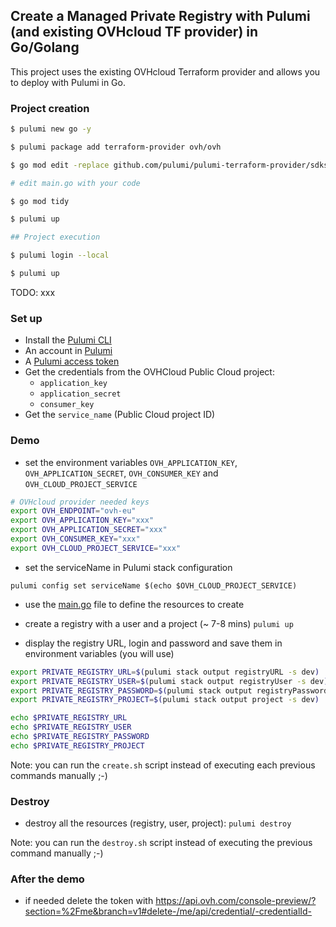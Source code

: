 ## Create a Managed Private Registry with Pulumi (and existing OVHcloud TF provider) in Go/Golang

This project uses the existing OVHcloud Terraform provider and allows you to deploy with Pulumi in Go.

### Project creation

```bash
$ pulumi new go -y

$ pulumi package add terraform-provider ovh/ovh

$ go mod edit -replace github.com/pulumi/pulumi-terraform-provider/sdks/go/ovh=./sdks/ovh

# edit main.go with your code

$ go mod tidy

$ pulumi up

## Project execution

$ pulumi login --local

$ pulumi up
```

TODO: xxx



### Set up
  - Install the [Pulumi CLI](https://www.pulumi.com/docs/install/)
  - An account in [Pulumi](https://www.pulumi.com/)
  - A [Pulumi access token](https://app.pulumi.com/account/tokens)
  - Get the credentials from the OVHCloud Public Cloud project:
    - `application_key`
    - `application_secret`
    - `consumer_key`
  - Get the `service_name` (Public Cloud project ID)

### Demo
  - set the environment variables `OVH_APPLICATION_KEY`, `OVH_APPLICATION_SECRET`, `OVH_CONSUMER_KEY` and `OVH_CLOUD_PROJECT_SERVICE`

```bash
# OVHcloud provider needed keys
export OVH_ENDPOINT="ovh-eu"
export OVH_APPLICATION_KEY="xxx"
export OVH_APPLICATION_SECRET="xxx"
export OVH_CONSUMER_KEY="xxx"
export OVH_CLOUD_PROJECT_SERVICE="xxx"
```

  - set the serviceName in Pulumi stack configuration

`pulumi config set serviceName $(echo $OVH_CLOUD_PROJECT_SERVICE)`

  - use the [main.go](main.go) file to define the resources to create

  - create a registry with a user and a project (~ 7-8 mins)
`pulumi up`

  - display the registry URL, login and password and save them in environment variables (you will use)

```bash
export PRIVATE_REGISTRY_URL=$(pulumi stack output registryURL -s dev)
export PRIVATE_REGISTRY_USER=$(pulumi stack output registryUser -s dev)
export PRIVATE_REGISTRY_PASSWORD=$(pulumi stack output registryPassword --show-secrets -s dev)
export PRIVATE_REGISTRY_PROJECT=$(pulumi stack output project -s dev)

echo $PRIVATE_REGISTRY_URL
echo $PRIVATE_REGISTRY_USER
echo $PRIVATE_REGISTRY_PASSWORD
echo $PRIVATE_REGISTRY_PROJECT
```

Note: you can run the `create.sh` script instead of executing each previous commands manually ;-)

### Destroy

  - destroy all the resources (registry, user, project): `pulumi destroy`

Note: you can run the `destroy.sh` script instead of executing the previous command manually ;-)


### After the demo

  - if needed delete the token with https://api.ovh.com/console-preview/?section=%2Fme&branch=v1#delete-/me/api/credential/-credentialId-